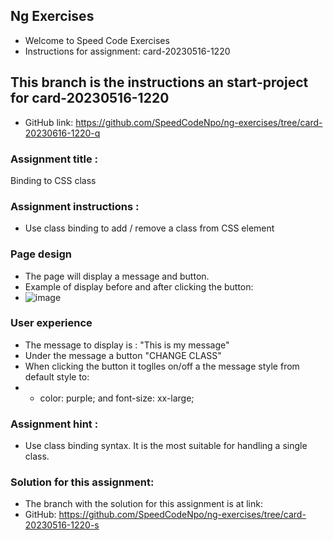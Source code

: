 ## Ng Exercises
- Welcome to Speed Code Exercises
- Instructions for assignment: card-20230516-1220

## This branch is the instructions an start-project for card-20230516-1220
- GitHub link: https://github.com/SpeedCodeNpo/ng-exercises/tree/card-20230616-1220-q

### Assignment title :
Binding to CSS class

### Assignment instructions :
- Use class binding to add / remove a class from CSS element

### Page design
- The page will display a message and button.
- Example of display before and after clicking the button:
- ![image](https://github.com/SpeedCodeNpo/ng-exercises/assets/132397719/a0ec8cde-c5b4-48b3-b140-46d04c0223b4)

### User experience
- The message to display is : "This is my message"
- Under the message a button "CHANGE CLASS"
- When clicking the button it toglles on/off a the message style from default style to: 
- - color: purple; and font-size: xx-large;

### Assignment hint :
- Use class binding syntax. It is the most suitable for handling a single class.

### Solution for this assignment:
- The branch with the solution for this assignment is at link: 
- GitHub:  https://github.com/SpeedCodeNpo/ng-exercises/tree/card-20230516-1220-s